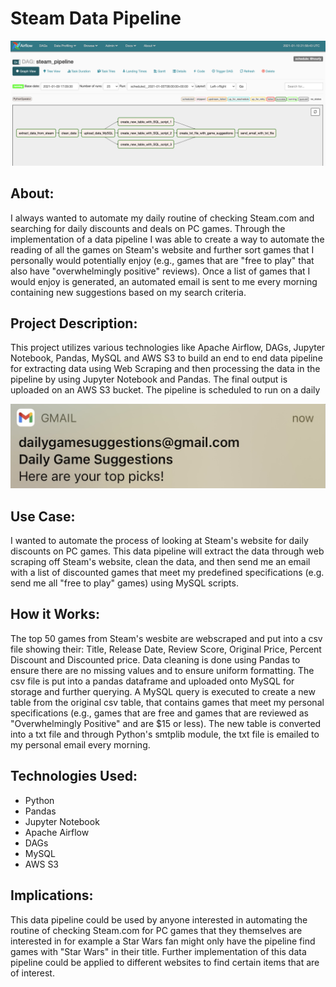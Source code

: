 # Steam Data Pipeline

![](steam_airflow_data_pipeline.png)

## About: ##
I always wanted to automate my daily routine of checking Steam.com and searching for daily discounts and deals on PC games. 
Through the implementation of a data pipeline I was able to create a way to automate the reading of all the games on Steam's
website and further sort games that I personally would potentially enjoy (e.g., games that are "free to play" that also have 
"overwhelmingly positive" reviews). Once a list of games that I would enjoy is generated, an automated email is sent to me every
morning containing new suggestions based on my search criteria.

## Project Description: ##
This project utilizes various technologies like Apache Airflow, DAGs, Jupyter Notebook, Pandas, MySQL and AWS S3 to build
an end to end data pipeline for extracting data using Web Scraping and then processing the data in the pipeline by using
Jupyter Notebook and Pandas. The final output is uploaded on an AWS S3 bucket. The pipeline is scheduled to run on a daily 

![](email_alert.png)

## Use Case: ##
I wanted to automate the process of looking at Steam's website for daily discounts on PC games. This
data pipeline will extract the data through web scraping off Steam's website, clean the data, and then
send me an email with a list of discounted games that meet my predefined specifications (e.g. send me all
"free to play" games) using MySQL scripts.

## How it Works: ##
The top 50 games from Steam's wesbite are webscraped and put into a csv file showing their: Title, Release Date, Review Score, Original Price, Percent Discount and Discounted price. Data cleaning is done using Pandas to ensure there are no missing values and to ensure uniform formatting. The csv file is put into a pandas dataframe and uploaded onto MySQL for storage and further querying. A MySQL query is executed to create a new table from the original csv table, that contains games that meet my personal specifications (e.g., games that are free and games that are reviewed as "Overwhelmingly Positive" and are $15 or less). The new table is converted into a txt file and through Python's smtplib module, the txt file is emailed to my personal email every morning.

## Technologies Used: ## 
  * Python 
  * Pandas
  *	Jupyter Notebook
  *	Apache Airflow
  *	DAGs
  *	MySQL
  *	AWS S3

## Implications: ##
This data pipeline could be used by anyone interested in automating the routine of checking Steam.com for PC games that
they themselves are interested in for example a Star Wars fan might only have the pipeline find games with "Star Wars" in 
their title. Further implementation of this data pipeline could be applied to different websites to find certain items that are
of interest.
